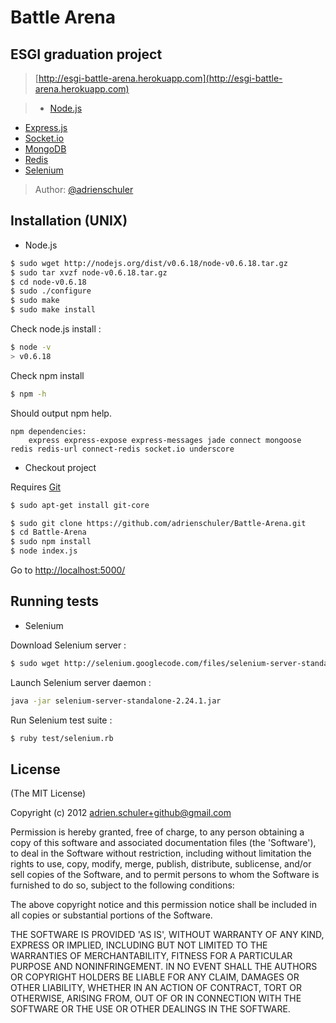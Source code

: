 # Battle Arena
## ESGI graduation project

> [http://esgi-battle-arena.herokuapp.com](http://esgi-battle-arena.herokuapp.com)

> - [Node.js](http://nodejs.org)
- [Express.js](http://expressjs.com)
- [Socket.io](http://socket.io)
- [MongoDB](http://www.mongodb.org)
- [Redis](http://redis.io)
- [Selenium](http://seleniumhq.org)

> Author:
  [@adrienschuler](https://twitter.com/#!/adrienschuler)

## Installation (UNIX)

- Node.js

```bash
$ sudo wget http://nodejs.org/dist/v0.6.18/node-v0.6.18.tar.gz
$ sudo tar xvzf node-v0.6.18.tar.gz 
$ cd node-v0.6.18
$ sudo ./configure	
$ sudo make
$ sudo make install
```

Check node.js install :

```bash
$ node -v
> v0.6.18
```

Check npm install 

```bash
$ npm -h
```

Should output npm help.

	npm dependencies:
		express express-expose express-messages jade connect mongoose redis redis-url connect-redis socket.io underscore

- Checkout project

Requires [Git](http://git-scm.com)

```bash
$ sudo apt-get install git-core
```

```bash
$ sudo git clone https://github.com/adrienschuler/Battle-Arena.git
$ cd Battle-Arena
$ sudo npm install
$ node index.js
```

Go to [http://localhost:5000/](http://localhost:5000/)

## Running tests

- Selenium

Download Selenium server :

```bash
$ sudo wget http://selenium.googlecode.com/files/selenium-server-standalone-2.24.1.jar
```

Launch Selenium server daemon :

```bash
java -jar selenium-server-standalone-2.24.1.jar
```

Run Selenium test suite :

```bash
$ ruby test/selenium.rb
```



## License 

(The MIT License)

Copyright (c) 2012 adrien.schuler+github@gmail.com

Permission is hereby granted, free of charge, to any person obtaining
a copy of this software and associated documentation files (the
'Software'), to deal in the Software without restriction, including
without limitation the rights to use, copy, modify, merge, publish,
distribute, sublicense, and/or sell copies of the Software, and to
permit persons to whom the Software is furnished to do so, subject to
the following conditions:

The above copyright notice and this permission notice shall be
included in all copies or substantial portions of the Software.

THE SOFTWARE IS PROVIDED 'AS IS', WITHOUT WARRANTY OF ANY KIND,
EXPRESS OR IMPLIED, INCLUDING BUT NOT LIMITED TO THE WARRANTIES OF
MERCHANTABILITY, FITNESS FOR A PARTICULAR PURPOSE AND NONINFRINGEMENT.
IN NO EVENT SHALL THE AUTHORS OR COPYRIGHT HOLDERS BE LIABLE FOR ANY
CLAIM, DAMAGES OR OTHER LIABILITY, WHETHER IN AN ACTION OF CONTRACT,
TORT OR OTHERWISE, ARISING FROM, OUT OF OR IN CONNECTION WITH THE
SOFTWARE OR THE USE OR OTHER DEALINGS IN THE SOFTWARE.  
